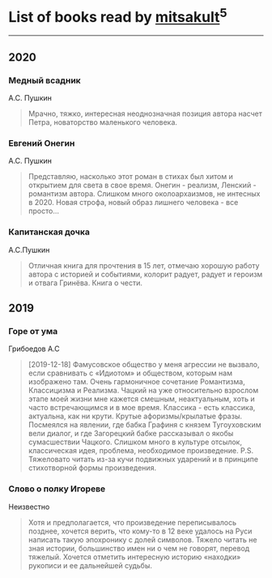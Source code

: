 # List of books read by [mitsakult](http://vk.com/id288034278)<sup>5</sup>
---

## 2020

### Медный всадник
А.С. Пушкин
> Мрачно, тяжко, интересная неоднозначная позиция автора насчет Петра, новаторство маленького человека.


### Евгений Онегин
А.С. Пушкин
> Представляю, насколько этот роман в стихах был хитом и открытием для света в свое время. Онегин - реализм, Ленский - романтизм автора. Слишком много околоархаизмов, не интесных в 2020. Новая строфа, новый образ лишнего человека - все просто...


### Капитанская дочка
А.С.Пушкин
> Отличная книга для прочтения в 15 лет, отмечаю хорошую работу автора с историей и событиями, колорит радует, радует и героизм и отвага Гринёва. Книга о чести.



## 2019

### Горе от ума
Грибоедов А.С
> [2019-12-18] Фамусовское общество у меня агрессии не вызвало, если сравнивать с «Идиотом» и обществом, которым нам изображено там. Очень гармоничное сочетание Романтизма, Классицизма и Реализма. Чацкий на уже относительно взрослом этапе моей жизни мне кажется смешным, неактуальным, хоть и часто встречающимся и в мое время. Классика - есть классика, актуальна, как ни крути. Крутые афоризмы/крылатые фразы. Посмеялся на явлении, где бабка Графиня с князем Тугоуховским вели диалог, и где Загорецкий бабке рассказывал о якобы сумасшествии Чацкого. Слишком много в культуре отсылок, классическая идея, проблема, необходимое произведение. P.S. Тяжеловато читать из-за кучи подвижных ударений и в принципе стихотворной формы произведения.


### Слово о полку Игореве
Неизвестно
> Хотя и предполагается, что произведение переписывалось позднее, хочется верить, что кому-то в 12 веке удалось на Руси написать такую эпохронику с долей символов. Тяжело читать не зная истории, большинство имен ни о чем не говорят, перевод тяжелый. Хочется отметить интересную историю «находки» рукописи и ее дальнейшей судьбы.



